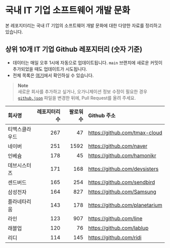 # 국내 IT 기업 소프트웨어 개발 문화
본 레포지터리는 국내 IT 기업의 소프트웨어 개발 문화에 대한 다양한 자료를 정리하고 있습니다.

## 상위 10개 IT 기업 Github 레포지터리 (숫자 기준)

- 데이터는 매일 오후 1시에 자동으로 업데이트됩니다. `main` 브랜치에 새로운 커밋이 추가되었을 때도 업데이트가 시도됩니다.
- 전체 목록은 [여기](./github.md)에서 확인하실 수 있습니다.

> **Note**<br />
> 새로운 회사를 추가하고 싶거나, 오가니제이션 정보 수정이 필요한 경우 [`github.json`](./github.json) 파일을 변경한 뒤에, Pull Request를 올려 주세요.

<!-- MARKDOWN_TABLE(GITHUB): START -->

| **회사명** | **레포지터리 수** | **팔로워 수** | **Github 주소** |
|:---|---:|---:|:---|
| 티맥스클라우드 | 267 | 47 | https://github.com/tmax-cloud |
| 네이버 | 251 | 1592 | https://github.com/naver |
| 인베슘 | 178 | 45 | https://github.com/hamonikr |
| 데브시스터즈 | 171 | 168 | https://github.com/devsisters |
| 센드버드 | 165 | 254 | https://github.com/sendbird |
| 삼성전자 | 164 | 827 | https://github.com/Samsung |
| 플라네타리움 | 143 | 178 | https://github.com/planetarium |
| 라인 | 123 | 907 | https://github.com/line |
| 래블업 | 120 | 76 | https://github.com/lablup |
| 리디 | 114 | 145 | https://github.com/ridi |

<!-- MARKDOWN_TABLE(GITHUB): END -->
